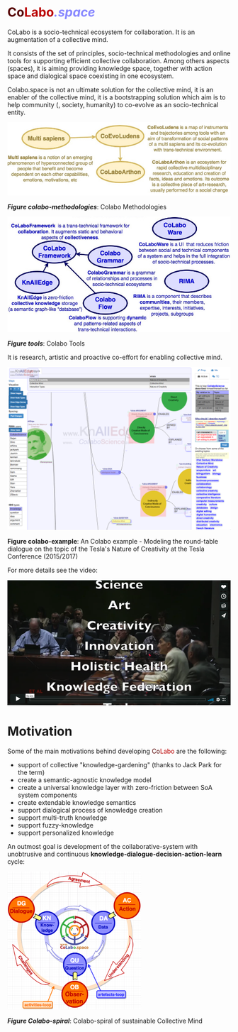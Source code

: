 # <span style='font-weight:bold'><span style='color: #550000'>Co</span><span style='color: #bb0000'>Labo</span><span style='color: #8888ff; font-style: italic;'>.space</span></span>

CoLabo is a socio-technical ecosystem for collaboration. It is an augmentation of a collective mind.

It consists of the set of principles, socio-technical methodologies and online tools for supporting efficient collective collaboration. Among others aspects (spaces), it is aiming providing knowledge space, together with action space and dialogical space coexisting in one ecosystem.

Colabo.space is not an ultimate solution for the collective mind, it is an enabler of the collective mind, it is a bootstrapping solution which aim is to help community (, society, humanity) to co-evolve as an socio-technical entity.

![Trans-Domain Methodologies](documents/diagrams/Trans-Domain%20Methodologies.jpg)

***Figure colabo-methodologies***: Colabo Methodologies 

![Trans-Domain tools](documents/diagrams/Trans-Domain%20tools.jpg)

***Figure tools***: Colabo Tools

It is research, artistic and proactive co-effort for enabling collective mind.



![KnAllEdge - Tesla example](documents/diagrams/KnAllEdge-Tesla-Example.png)

**Figure colabo-example**: An Colabo example - Modeling the round-table dialogue on the topic of the Tesla's Nature of Creativity at the Tesla Conference (2015/2017)

For more details see the video:

[![Colabo demonstration video](documents/images/TNC-image-0.png)](https://vimeo.com/140002373 "CoLabo - augmented collaboration at practice")

# Motivation

Some of the main motivations behind developing <span style='color: #550000'>Co</span><span style='color: #bb0000'>Labo</span> are the following:

* support of collective "knowledge-gardening" (thanks to Jack Park for the term)
* create a semantic-agnostic knowledge model
* create a universal knowledge layer with zero-friction between SoA system components
* create extendable knowledge semantics
* support dialogical process of knowledge creation
* support multi-truth knowledge
* support fuzzy-knowledge
* support personalized knowledge

An outmost goal is development of the collaborative-system with unobtrusive and continuous **knowledge-dialogue-decision-action-learn** cycle:

<img alt='CollaboScience spiral' src='documents/diagrams/Colabo-spiral.png' width='60%'>

***Figure Colabo-spiral***: Colabo-spiral of sustainable Collective Mind
